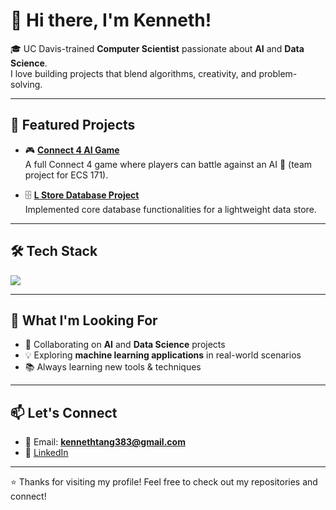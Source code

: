 # 👋 Hi there, I'm Kenneth!  

🎓 UC Davis-trained **Computer Scientist** passionate about **AI** and **Data Science**.  
I love building projects that blend algorithms, creativity, and problem-solving.  

---

## 🚀 Featured Projects  

- 🎮 **[Connect 4 AI Game](https://github.com/anorak-lightman/ECS171FinalProject)**  
   A full Connect 4 game where players can battle against an AI 🤖 (team project for ECS 171).  

- 🗄️ **[L Store Database Project](https://github.com/apadhi-ucd/ecs165a)**  
   Implemented core database functionalities for a lightweight data store.  

---

## 🛠️ Tech Stack  

<p align="left">
  <img src="https://skillicons.dev/icons?i=python,cpp,c,github,java,go,eclipse" />
</p>  

---

## 🤝 What I'm Looking For  

- 👯 Collaborating on **AI** and **Data Science** projects  
- 💡 Exploring **machine learning applications** in real-world scenarios  
- 📚 Always learning new tools & techniques  

---

## 📫 Let's Connect  

- 📧 Email: **kennethtang383@gmail.com**  
- 💼 [LinkedIn](https://www.linkedin.com/in/kennethtang530)  

---

⭐️ Thanks for visiting my profile! Feel free to check out my repositories and connect!  

<!--
**Kenny5302/Kenny5302** is a ✨ _special_ ✨ repository because its `README.md` (this file) appears on your GitHub profile.

Here are some ideas to get you started:

- 🔭 I’m currently working on ...
- 🌱 I’m currently learning ...
- 👯 I’m looking to collaborate on ...
- 🤔 I’m looking for help with ...
- 💬 Ask me about ...
- 📫 How to reach me: ...
- 😄 Pronouns: ...
- ⚡ Fun fact: ...
-->

